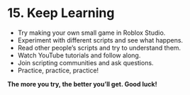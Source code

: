 # 15. Keep Learning

- Try making your own small game in Roblox Studio.
- Experiment with different scripts and see what happens.
- Read other people’s scripts and try to understand them.
- Watch YouTube tutorials and follow along.
- Join scripting communities and ask questions.
- Practice, practice, practice!

**The more you try, the better you’ll get. Good luck!**
